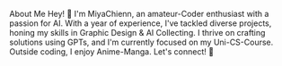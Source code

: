 About Me
Hey! 👋 I'm MiyaChienn, an amateur-Coder enthusiast with a passion for AI. With a year of experience, I've tackled diverse projects, honing my skills in Graphic Design & AI Collecting. I thrive on crafting solutions using GPTs, and I'm currently focused on my Uni-CS-Course. Outside coding, I enjoy Anime-Manga. Let's connect! 🚀
